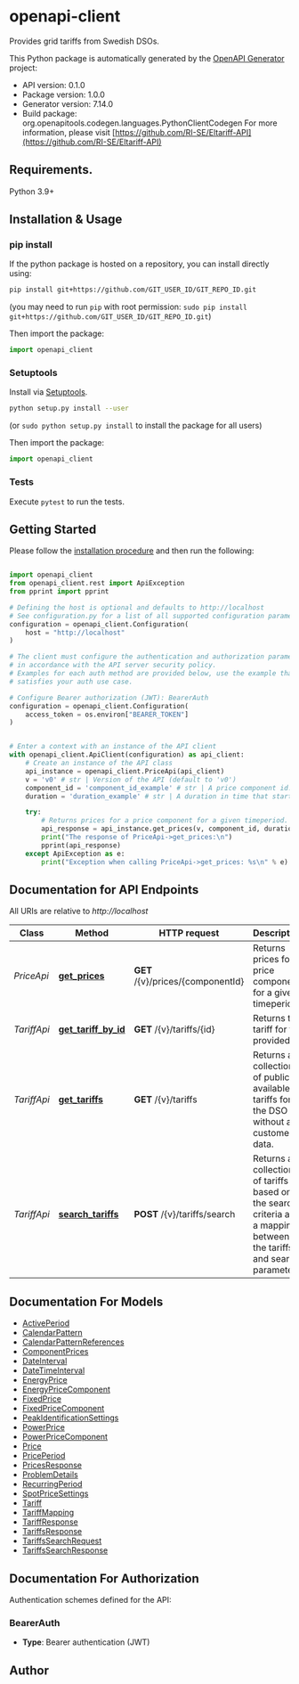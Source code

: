 # openapi-client
Provides grid tariffs from Swedish DSOs.

This Python package is automatically generated by the [OpenAPI Generator](https://openapi-generator.tech) project:

- API version: 0.1.0
- Package version: 1.0.0
- Generator version: 7.14.0
- Build package: org.openapitools.codegen.languages.PythonClientCodegen
For more information, please visit [https://github.com/RI-SE/Eltariff-API](https://github.com/RI-SE/Eltariff-API)

## Requirements.

Python 3.9+

## Installation & Usage
### pip install

If the python package is hosted on a repository, you can install directly using:

```sh
pip install git+https://github.com/GIT_USER_ID/GIT_REPO_ID.git
```
(you may need to run `pip` with root permission: `sudo pip install git+https://github.com/GIT_USER_ID/GIT_REPO_ID.git`)

Then import the package:
```python
import openapi_client
```

### Setuptools

Install via [Setuptools](http://pypi.python.org/pypi/setuptools).

```sh
python setup.py install --user
```
(or `sudo python setup.py install` to install the package for all users)

Then import the package:
```python
import openapi_client
```

### Tests

Execute `pytest` to run the tests.

## Getting Started

Please follow the [installation procedure](#installation--usage) and then run the following:

```python

import openapi_client
from openapi_client.rest import ApiException
from pprint import pprint

# Defining the host is optional and defaults to http://localhost
# See configuration.py for a list of all supported configuration parameters.
configuration = openapi_client.Configuration(
    host = "http://localhost"
)

# The client must configure the authentication and authorization parameters
# in accordance with the API server security policy.
# Examples for each auth method are provided below, use the example that
# satisfies your auth use case.

# Configure Bearer authorization (JWT): BearerAuth
configuration = openapi_client.Configuration(
    access_token = os.environ["BEARER_TOKEN"]
)


# Enter a context with an instance of the API client
with openapi_client.ApiClient(configuration) as api_client:
    # Create an instance of the API class
    api_instance = openapi_client.PriceApi(api_client)
    v = 'v0' # str | Version of the API (default to 'v0')
    component_id = 'component_id_example' # str | A price component id.
    duration = 'duration_example' # str | A duration in time that starts at 00:00 (midnight) of the day when the request is made.

    try:
        # Returns prices for a price component for a given timeperiod.
        api_response = api_instance.get_prices(v, component_id, duration)
        print("The response of PriceApi->get_prices:\n")
        pprint(api_response)
    except ApiException as e:
        print("Exception when calling PriceApi->get_prices: %s\n" % e)

```

## Documentation for API Endpoints

All URIs are relative to *http://localhost*

Class | Method | HTTP request | Description
------------ | ------------- | ------------- | -------------
*PriceApi* | [**get_prices**](docs/PriceApi.md#get_prices) | **GET** /{v}/prices/{componentId} | Returns prices for a price component for a given timeperiod.
*TariffApi* | [**get_tariff_by_id**](docs/TariffApi.md#get_tariff_by_id) | **GET** /{v}/tariffs/{id} | Returns the tariff for the provided id.
*TariffApi* | [**get_tariffs**](docs/TariffApi.md#get_tariffs) | **GET** /{v}/tariffs | Returns a collection of publicly available tariffs for the DSO without any customer data.
*TariffApi* | [**search_tariffs**](docs/TariffApi.md#search_tariffs) | **POST** /{v}/tariffs/search | Returns a collection of tariffs based on the search criteria and a mapping between the tariffs and search parameters.


## Documentation For Models

 - [ActivePeriod](docs/ActivePeriod.md)
 - [CalendarPattern](docs/CalendarPattern.md)
 - [CalendarPatternReferences](docs/CalendarPatternReferences.md)
 - [ComponentPrices](docs/ComponentPrices.md)
 - [DateInterval](docs/DateInterval.md)
 - [DateTimeInterval](docs/DateTimeInterval.md)
 - [EnergyPrice](docs/EnergyPrice.md)
 - [EnergyPriceComponent](docs/EnergyPriceComponent.md)
 - [FixedPrice](docs/FixedPrice.md)
 - [FixedPriceComponent](docs/FixedPriceComponent.md)
 - [PeakIdentificationSettings](docs/PeakIdentificationSettings.md)
 - [PowerPrice](docs/PowerPrice.md)
 - [PowerPriceComponent](docs/PowerPriceComponent.md)
 - [Price](docs/Price.md)
 - [PricePeriod](docs/PricePeriod.md)
 - [PricesResponse](docs/PricesResponse.md)
 - [ProblemDetails](docs/ProblemDetails.md)
 - [RecurringPeriod](docs/RecurringPeriod.md)
 - [SpotPriceSettings](docs/SpotPriceSettings.md)
 - [Tariff](docs/Tariff.md)
 - [TariffMapping](docs/TariffMapping.md)
 - [TariffResponse](docs/TariffResponse.md)
 - [TariffsResponse](docs/TariffsResponse.md)
 - [TariffsSearchRequest](docs/TariffsSearchRequest.md)
 - [TariffsSearchResponse](docs/TariffsSearchResponse.md)


<a id="documentation-for-authorization"></a>
## Documentation For Authorization


Authentication schemes defined for the API:
<a id="BearerAuth"></a>
### BearerAuth

- **Type**: Bearer authentication (JWT)


## Author




